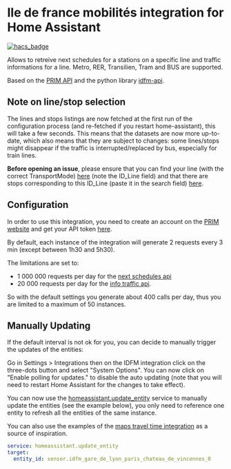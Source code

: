 # Ile de france mobilités integration for Home Assistant

[![hacs_badge](https://img.shields.io/badge/HACS-Default-41BDF5.svg?style=for-the-badge)](https://github.com/hacs/integration)

Allows to retreive next schedules for a stations on a specific line and traffic informations for a line. Metro, RER, Transilien, Tram and BUS are supported.

Based on the [PRIM API](https://prim.iledefrance-mobilites.fr) and the python library [idfm-api](https://github.com/droso-hass/idfm-api).

## Note on line/stop selection

The lines and stops listings are now fetched at the first run of the configuration process (and re-fetched if you restart home-assistant), this will take a few seconds. This means that the datasets are now more up-to-date, which also means that they are subject to changes: some lines/stops might disappear if the traffic is interrupted/replaced by bus, especially for train lines.

**Before opening an issue**, please ensure that you can find your line (with the correct TransportMode) [here](https://data.iledefrance-mobilites.fr/explore/dataset/referentiel-des-lignes/table) (note the ID_Line field) and that there are stops corresponding to this ID_Line (paste it in the search field) [here](https://data.iledefrance-mobilites.fr/explore/dataset/arrets-lignes/table).

## Configuration

In order to use this integration, you need to create an account on the [PRIM website](https://prim.iledefrance-mobilites.fr) and get your API token [here](https://prim.iledefrance-mobilites.fr/fr/mon-jeton-api).

By default, each instance of the integration will generate 2 requests every 3 min (except between 1h30 and 5h30).

The limitations are set to:
 - 1 000 000 requests per day for the [next schedules api](https://prim.iledefrance-mobilites.fr/fr/donnees-dynamiques/idfm-ivtr-requete_unitaire?type=k)
 - 20 000 requests per day for the [info traffic api](https://prim.iledefrance-mobilites.fr/fr/donnees-dynamiques/idfm-ivtr-info_trafic?type=k&apiId=idfm-ivtr-info_trafic).

So with the default settings you generate about 400 calls per day, thus you are limited to a maximum of 50 instances.

## Manually Updating

If the default interval is not ok for you, you can decide to manually trigger the updates of the entities:

Go in Settings > Integrations then on the IDFM integration click on the three-dots button and select "System Options". You can now click on "Enable polling for updates." to disable the auto updating (note that you will need to restart Home Assistant for the changes to take effect).

You can now use the [homeassistant.update_entity](https://www.home-assistant.io/integrations/homeassistant/#service-homeassistantupdate_entity) service to manually update the entities (see the example below), you only need to reference one entity to refresh all the entities of the same instance.

You can also use the examples of the [maps travel time integration](https://www.home-assistant.io/integrations/google_travel_time/#updating-sensors-on-demand-using-automation) as a source of inspiration.

```yaml
service: homeassistant.update_entity
target:
  entity_id: sensor.idfm_gare_de_lyon_paris_chateau_de_vincennes_0
```